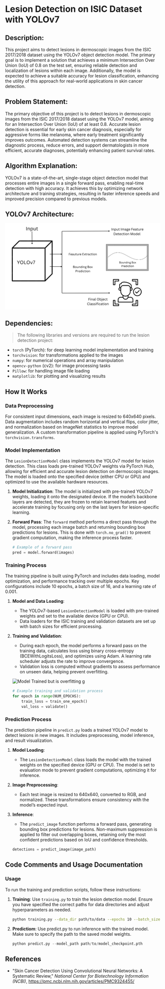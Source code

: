 # Lesion Detection on ISIC Dataset with YOLOv7

## Description:

This project aims to detect lesions in dermoscopic images from the ISIC 2017/2018 dataset using the YOLOv7 object detection model. The primary goal is to implement a solution that achieves a minimum Intersection Over Union (IoU) of 0.8 on the test set, ensuring reliable detection and localization of lesions within each image. Additionally, the model is expected to achieve a suitable accuracy for lesion classification, enhancing the utility of this approach for real-world applications in skin cancer detection.

## Problem Statement:

The primary objective of this project is to detect lesions in dermoscopic images from the ISIC 2017/2018 dataset using the YOLOv7 model, aiming for an Intersection Over Union (IoU) of at least 0.8. Accurate lesion detection is essential for early skin cancer diagnosis, especially for aggressive forms like melanoma, where early treatment significantly improves outcomes. Automated detection systems can streamline the diagnostic process, reduce errors, and support dermatologists in more efficient, accurate diagnoses, potentially enhancing patient survival rates.

## Algorithm Explanation:

YOLOv7 is a state-of-the-art, single-stage object detection model that processes entire images in a single forward pass, enabling real-time detection with high accuracy. It achieves this by optimizing network architecture and training strategies, resulting in faster inference speeds and improved precision compared to previous models.

## YOLOv7 Architecture:

![YOLOv7 Architecture](yolov7_architecture.png)

## Dependencies:

> The following libraries and versions are required to run the lesion detection project:

- `torch` (PyTorch): for deep learning model implementation and training
- `torchvision`: for transformations applied to the images
- `numpy`: for numerical operations and array manipulation
- `opencv-python` (cv2): for image processing tasks
- `Pillow`: for handling image file loading
- `matplotlib`: for plotting and visualizing results

## How It Works

### Data Preprocessing
For consistent input dimensions, each image is resized to 640x640 pixels. Data augmentation includes random horizontal and vertical flips, color jitter, and normalization based on ImageNet statistics to improve model generalization. A custom transformation pipeline is applied using PyTorch's `torchvision.transforms`.

### Model Implementation
The `LesionDetectionModel` class implements the YOLOv7 model for lesion detection. This class loads pre-trained YOLOv7 weights via PyTorch Hub, allowing for efficient and accurate lesion detection on dermoscopic images. The model is loaded onto the specified device (either CPU or GPU) and optimized to use the available hardware resources.

1. **Model Initialization**:
   The model is initialized with pre-trained YOLOv7 weights, loading it onto the designated device. If the model’s backbone layers are detected, they are frozen to retain learned features and accelerate training by focusing only on the last layers for lesion-specific learning.

2. **Forward Pass**:
   The `forward` method performs a direct pass through the model, processing each image batch and returning bounding box predictions for lesions. This is done with `torch.no_grad()` to prevent gradient computation, making the inference process faster.

   ```python
   # Example of a forward pass
   pred = model.forward(images)

### Training Process
The training pipeline is built using PyTorch and includes data loading, model optimization, and performance tracking over multiple epochs. Key configurations include 10 epochs, a batch size of 16, and a learning rate of 0.001.

1. **Model and Data Loading**:
   - The YOLOv7-based `LesionDetectionModel` is loaded with pre-trained weights and set to the available device (GPU or CPU).
   - Data loaders for the ISIC training and validation datasets are set up with batch sizes for efficient processing.

2. **Training and Validation**:
   - During each epoch, the model performs a forward pass on the training data, calculates loss using binary cross-entropy (BCEWithLogitsLoss), and optimizes using Adam. A learning rate scheduler adjusts the rate to improve convergence.
   - Validation loss is computed without gradients to assess performance on unseen data, helping prevent overfitting.

   ![Model Trained but is overfitting](train.png)
g
   ```python
   # Example training and validation process
   for epoch in range(NUM_EPOCHS):
       train_loss = train_one_epoch()
       val_loss = validate()

### Prediction Process
The prediction pipeline in `predict.py` loads a trained YOLOv7 model to detect lesions in new images. It includes preprocessing, model inference, and result visualization.

1. **Model Loading**:
   - The `LesionDetectionModel` class loads the model with the trained weights on the specified device (GPU or CPU). The model is set to evaluation mode to prevent gradient computations, optimizing it for inference.

2. **Image Preprocessing**:
   - Each test image is resized to 640x640, converted to RGB, and normalized. These transformations ensure consistency with the model’s expected input.

3. **Inference**:
   - The `predict_image` function performs a forward pass, generating bounding box predictions for lesions. Non-maximum suppression is applied to filter out overlapping boxes, retaining only the most confident predictions based on IoU and confidence thresholds.

   ```python
   detections = predict_image(image_path)

## Code Comments and Usage Documentation

### Usage
To run the training and prediction scripts, follow these instructions:

1. **Training**: Use `training.py` to train the lesion detection model. Ensure you have specified the correct paths for data directories and adjust hyperparameters as needed.
   ```bash
   python training.py --data_dir path/to/data --epochs 10 --batch_size 16

2. **Predictiom**: Use predict.py to run inference with the trained model. Make sure to specify the path to the saved model weights.
   ```python
   python predict.py --model_path path/to/model_checkpoint.pth

## References

- "Skin Cancer Detection Using Convolutional Neural Networks: A Systematic Review," *National Center for Biotechnology Information (NCBI)*, https://pmc.ncbi.nlm.nih.gov/articles/PMC9324455/

